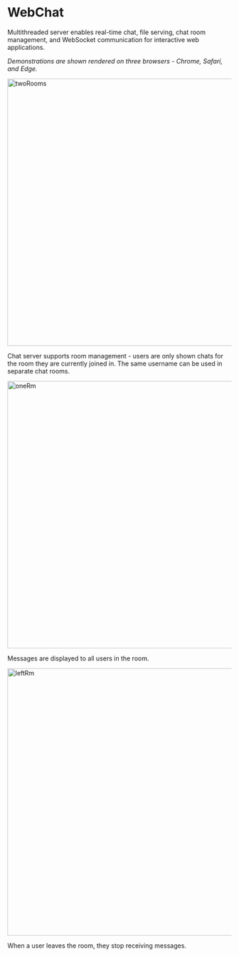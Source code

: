# WebChat
 Multithreaded server enables real-time chat, file serving, chat room management, and WebSocket communication for interactive web applications.

 *Demonstrations are shown rendered on three browsers - Chrome, Safari, and Edge.*
 
<img width="600" alt="twoRooms" src="https://github.com/SarahBateman22/WebChat/assets/142822160/58a8e9cd-a430-4d66-a6a7-fac6045020a5">

Chat server supports room management - users are only shown chats for the room they are currently joined in. The same username can be used in separate chat rooms.




<img width="600" alt="oneRm" src="https://github.com/SarahBateman22/WebChat/assets/142822160/989c4585-6928-4ffa-a32a-fd854fef4a94">

Messages are displayed to all users in the room.




<img width="600" alt="leftRm" src="https://github.com/SarahBateman22/WebChat/assets/142822160/880854ce-d60c-4158-942e-894568eaa215">

When a user leaves the room, they stop receiving messages.
